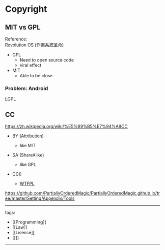 # Copyright


## MIT vs GPL

Reference:  
[Revolution OS (作業系統革命)](https://www.youtube.com/watch?v=vWwvh3036Fw)

* GPL
  * Need to open source code
  * viral effect
* MIT
  * Able to be close


### Problem: Android
LGPL

## CC
https://zh.wikipedia.org/wiki/%E5%89%B5%E7%94%A8CC

* BY (Attribution)
  * like MIT

* SA (ShareAlike)
  * like GPL

* CC0
  * [WTFPL](https://zh.wikipedia.org/wiki/WTFPL)

https://github.com/PartiallyOrderedMagic/PartiallyOrderedMagic.github.io/tree/master/Setting/Appendix/Tools


---
tags:
  - [[Programming]]
  - [[Law]]
  - [[Lisence]]
  - [[]]
---